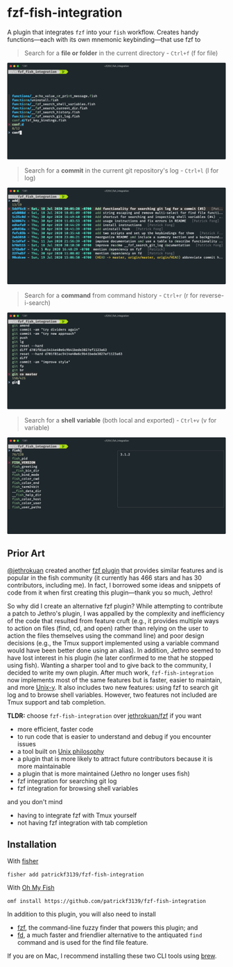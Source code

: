 # fzf-fish-integration
A plugin that integrates `fzf` into your `fish` workflow. Creates handy functions&mdash;each with its own mnemonic keybinding&mdash;that use fzf to

> Search for a **file or folder** in the current directory - `Ctrl+f` (f for file)
<img alt="file search" src="./images/File Search.png">

> Search for a **commit** in the current git repository's log - `Ctrl+l` (l for log)
<img alt="git log search" src="./images/Git Log Search.png">

> Search for a **command** from command history - `Ctrl+r` (r for reverse-i-search)
<img alt="command history search" src="./images/Command History Search.png">

> Search for a **shell variable** (both local and exported) - `Ctrl+v` (v for variable)
<img alt="shell variables search" src="./images/Shell Variables Search.png">

## Prior Art
[@jethrokuan](https://github.com/jethrokuan) created another [fzf plugin](https://github.com/jethrokuan/fzf) that provides similar features and is popular in the fish community (it currently has 466 stars and has 30 contributors, including me). In fact, I borrowed some ideas and snippets of code from it when first creating this plugin&mdash;thank you so much, Jethro!

So why did I create an alternative fzf plugin? While attempting to contribute a patch to Jethro's plugin, I was appalled by the complexity and inefficiency of the code that resulted from feature cruft (e.g., it provides multiple ways to action on files (find, cd, and open) rather than relying on the user to action the files themselves using the command line) and poor design decisions (e.g., the Tmux support implemented using a variable command would have been better done using an alias). In addition, Jethro seemed to have lost interest in his plugin (he later confirmed to me that he stopped using fish). Wanting a sharper tool and to give back to the community, I decided to write my own plugin. After much work, `fzf-fish-integration` now implements most of the same features but is faster, easier to maintain, and more [Unix-y](https://en.wikipedia.org/wiki/Unix_philosophy). It also includes two new features: using fzf to search git log and to browse shell variables.
However, two features not included are Tmux support and tab completion.

**TLDR:** choose `fzf-fish-integration` over [jethrokuan/fzf](https://github.com/jethrokuan/fzf) if you want
- more efficient, faster code
- to run code that is easier to understand and debug if you encounter issues
- a tool built on [Unix philosophy](https://en.wikipedia.org/wiki/Unix_philosophy)
- a plugin that is more likely to attract future contributors because it is more maintainable
- a plugin that is more maintained (Jethro no longer uses fish)
- fzf integration for searching git log
- fzf integration for browsing shell variables

and you don't mind
- having to integrate fzf with Tmux yourself
- not having fzf integration with tab completion

## Installation
With [fisher](https://github.com/jorgebucaran/fisher)
```
fisher add patrickf3139/fzf-fish-integration
```

With [Oh My Fish](https://github.com/oh-my-fish/oh-my-fish)
```fish
omf install https://github.com/patrickf3139/fzf-fish-integration
```

In addition to this plugin, you will also need to install
- [fzf](https://github.com/junegunn/fzf), the command-line fuzzy finder that powers this plugin; and
- [fd](https://github.com/sharkdp/fd), a much faster and friendlier alternative to the antiquated `find` command and is used for the find file feature.

If you are on Mac, I recommend installing these two CLI tools using [brew](https://brew.sh/).
